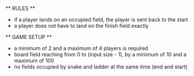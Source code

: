 ** RULES **

- if a player lands on an occupied field, the player is sent back to the start
- a player does not have to land on the finish field exactly

** GAME SETUP **

- a minimum of 2 and a maximum of 4 players is required
- board field reaching from 0 to (input size - 1), by a minimum of 10 and a maximum of 100
- no fields occupied by snake and ladder at the same time (end and start)
